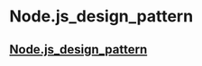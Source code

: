 # Node.js_design_pattern
##  [Node.js_design_pattern](https://stackoverflow.com/questions/32510232/node-js-design-pattern) <br><br>
